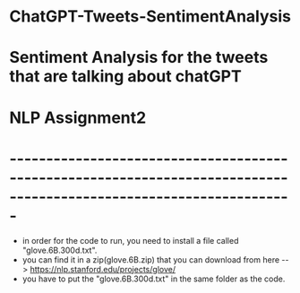 # ChatGPT-Tweets-SentimentAnalysis
# Sentiment Analysis for the tweets that are talking about chatGPT
# NLP Assignment2
# -------------------------------------------------------------------------------------------------------------------
- in order for the code to run, you need to install a file called "glove.6B.300d.txt".
- you can find it in a zip(glove.6B.zip) that you can download from here --> https://nlp.stanford.edu/projects/glove/ 
- you have to put the "glove.6B.300d.txt" in the same folder as the code.
